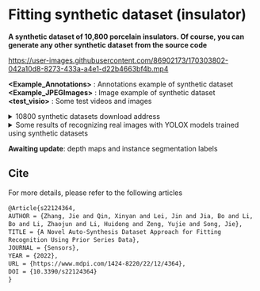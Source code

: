# Fitting synthetic dataset (insulator)
**A synthetic dataset of 10,800 porcelain insulators.  Of course, you can generate any other synthetic dataset from the source code**




https://user-images.githubusercontent.com/86902173/170303802-042a10d8-8273-433a-a4e1-d22b4663bf4b.mp4



**<Example_Annotations>**  : Annotations example of  synthetic dataset   
**<Example_JPEGImages>**  : Image example of  synthetic dataset   
**<test_visio>**  : Some test videos and images   

<details>
<summary>10800 synthetic datasets download address</summary>
For all datasets, please refer to the following link of Baidu network disk：链接: https://pan.baidu.com/s/1ZqgdeP9uLoBM_-UkHTeg6A  密码: 1545
</details>


<details>
<summary>Some results of recognizing real images with YOLOX models trained using synthetic datasets</summary>
For more images please refer to the folder: test_visio/text_img/xxx.jpg    
  
![image](test_visio/text_img/1.jpg)  
![image](test_visio/text_img/2.jpg)  
![image](test_visio/text_img/3.jpg)
![image](test_visio/text_img/4.jpg)
![image](test_visio/text_img/5.jpg)
![image](test_visio/text_img/6.jpg)
![image](test_visio/text_img/7.jpg)
![image](test_visio/text_img/8.jpg)
![image](test_visio/text_img/9.jpg)
![image](test_visio/text_img/10.jpg)
![image](test_visio/text_img/11.jpg)
![image](test_visio/text_img/12.jpg)
![image](test_visio/text_img/13.jpg)
![image](test_visio/text_img/14.jpg)
![image](test_visio/text_img/15.jpg)
![image](test_visio/text_img/16.jpg)
![image](test_visio/text_img/17.jpg)
![image](test_visio/text_img/18.jpg)
![image](test_visio/text_img/19.jpg)
![image](test_visio/text_img/20.jpg)
![image](test_visio/text_img/21.jpg)
![image](test_visio/text_img/22.jpg)
</details>

**Awaiting update**: depth maps and instance segmentation labels


## Cite 
For more details, please refer to the following articles

```
@Article{s22124364,
AUTHOR = {Zhang, Jie and Qin, Xinyan and Lei, Jin and Jia, Bo and Li, Bo and Li, Zhaojun and Li, Huidong and Zeng, Yujie and Song, Jie},
TITLE = {A Novel Auto-Synthesis Dataset Approach for Fitting Recognition Using Prior Series Data},
JOURNAL = {Sensors},
YEAR = {2022},
URL = {https://www.mdpi.com/1424-8220/22/12/4364},
DOI = {10.3390/s22124364}
}
```



